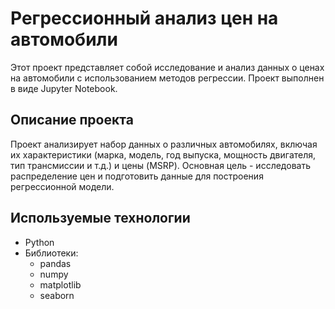 # Регрессионный анализ цен на автомобили

Этот проект представляет собой исследование и анализ данных о ценах на автомобили с использованием методов регрессии. Проект выполнен в виде Jupyter Notebook.

## Описание проекта

Проект анализирует набор данных о различных автомобилях, включая их характеристики (марка, модель, год выпуска, мощность двигателя, тип трансмиссии и т.д.) и цены (MSRP). Основная цель - исследовать распределение цен и подготовить данные для построения регрессионной модели.

## Используемые технологии

- Python
- Библиотеки:
  - pandas
  - numpy
  - matplotlib
  - seaborn
